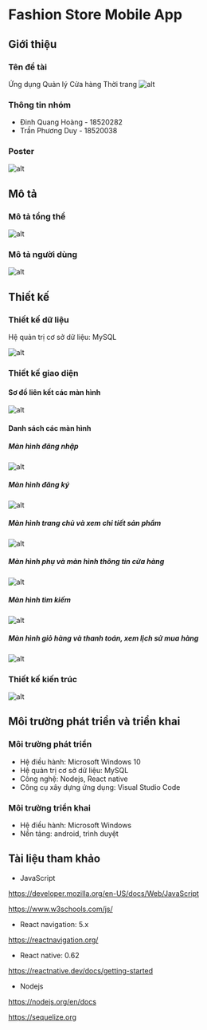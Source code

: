 # Fashion Store Mobile App
## Giới thiệu
  ### Tên đề tài
   Ứng dụng Quản lý Cửa hàng Thời trang
  ![alt](https://lh3.googleusercontent.com/DxXWpPmv-gMt2oeqTInicTpuJmhdGxoPobatwh34EEMJRJqnoC6Ej_i8JWug9EDTY2FXBTL6L7MmAQXvtBUq7r3CLw7iz-h3aFffQIjCssu92xhz7ZaVo1KcgUuOFoJjyUk54TI8E5rP3uh2benowEjJ8H3rf52kolKvDPDKolliEjdA8d_Edb6M814P7tSJ_wpsvQyjkxOatr6_sb_k74G53sSrAp4MVC2tVsRc87BzvV-YGurQb-viVZIjAiBEgN58MmM_we8_OHCRVdK8V8P5ldnlVWA7A5Nn28f6vMHLMWSiGUkIf2ChaAofa9WowVmicYs3N-Tr3wZWuepUfQiTGr3goX-NAermOX7at1WM-Njb17TrqNyLwNupOO0Cml4gWuueqlc5oEHXDFWtvymtrWn729k9dqDXpFTgdLinq2xp_hqEIX7WH14h58Cka8CeTs9H1LwmpMvY16wvzLPemHwkTZCcm0nK47pwXMajReMGwnLQlemFGQCxyqkcOZicYsZ2Xlhyow9dxd2DeECksrWJtJKxyuPY1Od8lgkzOIjouM-MJpL7iJ0RCAUP4qEEnaL8zrw3luE7F7MnxK3u8UXISeo34146UXWLNKSdXIs9P7NtJQTsl9vTJw7vOsfrj8OuZ37wRImN8rye1x-XDQErZ8RQJfkyGDZxuIXIihKBbHHd1M0cHjsiGw=w1870-h394-no?authuser=0)
  ### Thông tin nhóm
  * Đinh Quang Hoàng  - 18520282
  * Trần Phương Duy   - 18520038
  ### Poster
  ![alt](https://lh3.googleusercontent.com/ijjn6Pmd9twHPjcvJ7JuNlrDvxEdP8Cr2oHYPGN4vKpYdkQzOplT_J1f_JPFA41TSk7s0uKiO44Ky-Uj88zPfDxz-rLvq2oLIqxVi8wxLeOugtrxbtjlvafqEs-dlUhUUZyBAFSaHYQcsjKCm3ANuiCyALE7VllqnVR0Q8Jg075rsrlxNXheBVHD-V8AAYsfdNyPQweRe2fXH2ptmZ3wVpkpWpq-sy5ivWYqY2B4O1vE3gWuDjK5UJhR5IpkBizlnJFR81OaOEk6is2egevn-TrkJSVTPDSXtJYxvghQs2d3f7l21tFUQRkMun6HX9jD1d3d6BMQrhgnyjtn4HMFIs8MHVQLyNiQOHClIam3qMDLXK85Ani0y405gmZcpmP5DqdwnKE99f8-8d1tfSWRpQPnrHpC9Fj6LDrtTnNe7ykDnuIgWi0_fC8Y9k5e1F_eaFpgf4fznlOW3XGvXmBFRvaL8RojXYNaGNMR_Hnz4qr470ftWmBJ0fAfpw-NNTu2pEBBzJWrRjnDQc5tUGom1Cgb0KIdTN1b2cbFCYBDtpqCDA6mG3zZFne2SLSIY-wYs01U9_5vP4AGKIrpjAQtbLMdmx351iSROFDhvbYFjr7xlwDJjG1CnRELXUTyJ0ZSvECQSLUCssxaHrryFYPEy1Yl9G1CjFIVIxxaa73bikCrDewc_IUAc3Xoz-Wh3A=w640-h904-no?authuser=0)
## Mô tả
  ### Mô tả tổng thể 
  ![alt](https://lh3.googleusercontent.com/67Cjjwyk85gVi6dNcsS7sC1MoDJD6NyQSSg_Y3gg5ZcoALgEZLyx-me5r_c2zVI3-Z5FxdSVgLB9mGk9c4Bm1l4wh2wjDdd7kuAerEgzGLqokrBBpJ0f7Tfj4Opi-XMAm6FlVUAYOLFC9i0ibZ6IGNI0lbsmYNa3kprbs59EoroAR9OVkR9iHKiGNQ84MPY4axZ0_qannKlNj4jJcE1PKxoWqbMPj41QdPWP7sjWWMoViJSM4rCrLcGoQzhODxKpJhvdC71jGFrwJ3Kis6-9t9KPpJmf5btBGrCNBLXdgvfGFQNn09xo_VesBPXfQKdxjFAP8u7wKhpdV6KnlOMAZRCvIggOM0c8trYj-1fIgqfolpx3j-97cYgBh5PJCKN5hkI6Ey46ybFOPfOzqLXvFgBsb-hDB0ysOdNLhqzENXylmB91fLqrATXA13osdBwWCdSeYXJemxpa3lpYyvX2ElJooWJbHpx1rW3tHgs8lFGNAIBaiRBFqeGFEF1VRVctY_6t5URx55L5BcZxF_2sLyv0NoAlssAOEk7i5kfkP1RYcjwKxIsBEuze7dQuvZdTBtrNKTzS8FIVhDQo1rwiuOcSV1L0idx8YYJ9Mwx2DheiRrT6JJ9KHzAPzCp2ikGGCwpUxV-52Y5PjmoPByDpjP42PPTqvWENeELKi-_ts81gqpQR7idlpjvby5lw0w=w884-h868-no?authuser=0)
  ### Mô tả người dùng
  ![alt](https://lh3.googleusercontent.com/djnXtmTofJydXZBV5Q2U17ff1ugImH27dLZS9871MkdlOcz_uBLvHfva8Zc8QNpVtThe30ne-UDZNid_8tfyqpSbI7O-ReYLSfQ_t2XnEfDBNFkgaqI8BFF9_DvbZ50-reAjMNKS_Vu0eARCsM9dwMBIL80maJxrXLx57bkpLgBVUg1dFUHPpg6dVoa1G387sT8I0ItQSF4K1gZ5UxisVftqZ-6GtUA1-bw486CXyktimzIOGkOEYzRQGLzP3QnkukCFG14AAPbN-zHKdvalF66jyJLFU9rxVOaNrV9HJGjHV-Yq4E7LcGfo_oenLE1LXEOypuilQwKjJPLPaLociNGUHaX5_KIkl_3sH0WSraOjK0lxlD3GJY39NUrpHCFQHFzjp38-xTVSIO2QNjmjex3BMx-zrcoCpe_tcIG_vKv6Nh0StwaHHHXSMMM4OHq1OqjWrKnPJmoYBvb0EmKSAY_JTH84NzipjDUHRT5yV243Gb0znRNnPa2JxX756PLklBqij0VvtBSUgyh9_sCriTlReWt-mU99teFVKHbfYd6KdPCK4ufa3dX2M_bGDQoviFent2K_wVB9FVFtsfQMtTXmmI6k83UoigGkKUyouQuL-V4CzpgMMCqU00fBDdM4qrOtcK8ddgTNzWEYNXofWl7C5joSYAjJyKwRxjke426SizuxyJgehzNR4AZndA=w840-h498-no?authuser=0)
## Thiết kế
  ### Thiết kế dữ liệu
   Hệ quản trị cơ sở dữ liệu: MySQL
   
   ![alt](https://lh3.googleusercontent.com/aVzepNypvzz--QozMFkACTZO6ATJ2EfZzxKuAIZfrUKJlAyq37YYZS0fUtSMX_PajcBpHaUH3IQchsa15m-GPEJdT5SN2BK1iVkXvDxFgm7jUdxVkqLXJ8aQTo8eh0-gE5cF6qQFv79cmUURbsX3ZfyHmU4EAGGxPHSliYAUoCMnl-TcPcjbh_0Fm-C6bq7NYtQ4-QogBQyqIAPbRc9DgwgV0bXkl33jhVEER7BJ24cMjJ-d9YIrbyEGAMDSydvISz0ahCOdbZM0AupJrgkcK_DPXA39_xZ73jHV_kIQ41mRMiKyxZE5oXZELkkBcUjvr_H-21fqyd5Dq_Mj77tIOZQ4FByfxNcUqZxVLAYSH3-GFq4EIscdyt_JejdeMBkRc03zLSpqC8-hak3bh6xOH11xNthQOY6smuHnzzU2Bdp50AdNO1EwfUNkpWRpA5nHqMe3cit5cypdZ8mFADRj7mex7GTsEdR-pcB05sVDTzib-Oaw3jtQhbtDXBvBJcMUiEhbkq_pSMY2q2ljZuctZVyGIW5rPwJpna_-7CvxBRlVgL077YtMo3dSxIwYmE6xMLiopjpC6GfQesw8vmsUExXAzCOtAVYr5ksCAQzCFNH_7rPyMNKGNJ_F39kBj6rRmQnCim2QaOOnM4VtFHg4X0r7GRlY2g1aX_oS_wOXyVCEQcvvwuhd3NZDELM15w=w730-h474-no?authuser=0)
  ### Thiết kế giao diện
   #### Sơ đồ liên kết các màn hình
  ![alt](https://lh3.googleusercontent.com/lFlfxenPrr4FgUCBXcWA86eGJOZAWXWuu_7SPsUVQN3zXYNiIqBeifRiwqF7CxAZIUWE1k9LOaqEAWdO-YfwA7trNGkcet1Q2ktybFbE-fM61xv2ZhubgObnIJ-fy_oYoBa-NDsVQV6lsddjFfB6rNOp1HU-URNmNwpE8N5fXaYLdD2obC5ElRoQaIgvaQsYAQWg0WM-ta6ac4tdD2BLiXqvWp3axt0h_HlbcHVIJNTIX1gMlVvNjl3WGevIs8rk-0AoSrDdpM01tqcHEoxxRZl5QqWIrncCxnDD2KvRNkBeYi3j7e-bUpnSC3YcchjzrYwwvXDAnpa114sYmhezyTRT90OqMPP3OnC-YJtVyBGI390trEVzESZambyr40FsXVesaIvp7pB0ZNGIgR-le0Woj5659SKYqie60n9xcOU2qbLlvPsK5e72oF-Q-HTZNC0FQn1d5E1dOD1d5XBXxmBFdmqR_lEtxwUxwg06B5mTWa5ujapqG4O6upLyMGpgvOIQVuzzeqA10fOqB06aQ56h4F6xMOiXBB3k-e-TWYaLrvxceJ7zyBK6OWFIMhJMoAz6UMhKWuMOJLfu6alZZnanfccdSc6jxEDLYexzSYvdGh1DUySv1jRGhCjVQcgRb-Zv6cHl_yXFvVYhaP_UICXeBR6ADlt2SXjwsoo_C6VcLLNA6N5VQxu-F3a5ng=w1145-h837-no?authuser=0)
   #### Danh sách các màn hình
   ##### Màn hình đăng nhập
 ![alt](https://lh3.googleusercontent.com/ghAzBwoaxBUv54_O0coijLflyCNrOSPKS1VBGAqBflvDXvDL0AugSxpe4RehPc75JbiOQjDoZ_XSct8FUnDeONuE4Z4mS3bgNM2CaXzq01iplUdxuTyikAwxGwYoHtEJZMLIepiLfMgy1e-yRheHlNS5-EzyCv5bSKK7HeIU5hnYG8mxI7bIjtCAdXWSxP7xwqSbuBMCGLXZ1FjVHsL1wvsUwvBiXC8_yyuUnb2sXyOEGeCJdt67ZrHNnSZK9zyxk6L09g2_1QNJYcZeZMLXvc9FugiJaQ8pDaPKfEra78CGIeaA5vxnZ5Az8sSpS8n3Vbld-ZqtLmOJY_8gKr0bg-IoSkRj9RovN_g42W1VrmKVKpckVHfmF4_8tgkjjOkPR4fKMm017NfJCxO3bHTWSp3z5Ex-qOiNTxXyDbYfXmgog7D1Hoe4LimtDSVwHWwUczigebXWjGO9RLVaEutWV0u7wvGT_YdoBPdoQFL6jZaq75NNHOtMd5g6nj3y381_9h81cQOrMvKAZqJlXkjq4y1LYbc8cDYfnh5NcFB8K2NnbMqVeI6iyCsOr-pyIGtO3cb5EqWBGMp_JLVfDBuY4VoFdcdXjBDdc0rjeIgYNL8U0YIi2-0Yy6SotgydOdbFLQtMlLdlBViwuMQwPvNrbRhPQHpAKcycpc2_ekDPFFsDWftQ9M_v1woA9NcfKg=w909-h696-no?authuser=0)
   ##### Màn hình đăng ký
  ![alt](https://lh3.googleusercontent.com/khHE0WZ6y2G61BlHBbzbZWGN9uI_0ktM3IJHbEOU1IXMlP_gG_HivJc_S14MQDCERJG1Rjau2ngnRSsCiv-j2H1y4-O2ZBLl4T2yG6I8Dz6txPO_i3UcvzywYJ_8xEEvo_WCYz-_fQGOg8_2s-YmFWlkJqbM59pxeaYaMqK9Bi1RvLt1HEqSNyFcFOu7QMm1tm2eF1VlPR1qsM8Xoc9lgkqufnlDqzGKFNawOLNvUFKRWFWK0Nqj4C0kVhwBvC9efrQh54XLPZ6i5ie-mv4ZQCMiZCZn1To0ZBtRsUaRki53pedLrbt77X9G68N6SN2USXTQinJ7czhEpFUkvbf7947m24KblfxaxS036kQEzf-BIp84uk13Hf_6J6ALhD0h9C-mP41HUjgDmpmoIz9jdzu8bv-Zm6Hmb37lwfPmWCr3mZo8cTcMIPjkN5n4m9h0Ul906541t7cf1u1YbtUTwR1lMGkSwrJ22oVp-nq_1DpAh114g6PxwlMkGHjnFZTTm9rIZd83mxN7aWhQYX1D7Hf4hm56y-j_QzYj-s0EN9BklpKiGwI_7kDpncT1ZyZqeh0QoqjRqCaAB9kzHFbAK_iBSOUvHz52OVCt5yZhGoBqLjNkk66JuWIYlLlBDAGLxMLitBSvA_WNyVCxXBFrQjYugSMjXalbiYG7ogqnPVW13SoVOpH6N9JxMNaGkw=w887-h690-no?authuser=0)
   ##### Màn hình trang chủ và xem chi tiết sản phẩm
  ![alt](https://lh3.googleusercontent.com/EraeMqR54HfuB5TipfdrKMeC4ir1VMBUbgr5Fg5xtKT2-17d_7V5eEsY7kZwfiVwLzGDtHBi8SDUrfcUKlVQt9zMprYOBitdNIcHJCaOAua4jU0ZInIXLoSTm2tOtHQIFXkKHSJETPM_KVBCIKnNTOBRwu02HYuQgytJl8tnmeCy1nG26vqp0EfMdM7XYleuR3sayrpB8fxpyx9i2PNsC7TrECJboW11s4QggbzOaRjGHCeS6CyZ9VKzkP3jgBxwM_qE92_JNxO6EO485bJavcZioOtYMjEr1xlxZQd1jyRSPJFPSAWal5fooJbyDHnGKRRLfWKxP1Uphgwhw_6vc0P4_C38r6kY0qAv0DP2V8nVZeROFYj4RZeqaKEYjHJOMmnQc5YJaGduCDHYpXVY_E7c9GQsh1XFf16OD2lx1-FRTXAVSvMUKLCoojbMR19F4wlTzEsEnXEUf_QJEu0ES_0l2Si_1th8XYS14Q-itQ_Ol5oec2bOEtfbm2xNTBCVu-qxcYtxg2WQ5H4JiBF0Oxb-MWFRUgSChoCk2SznhezY7S1fMBGvA_7dIXHSuec7j7hY57adgRfSTvOWEdvIxROmi6Z1Zhm0kq0jrkicomv2BuKtknEvA3_MAuqnJPUuec0qJZA6YMFUbm9ELR88ifeZdaOPUjmtatqtCqbg_z37OsK-fYCz0d8jB6f00g=w462-h390-no?authuser=0)
   ##### Màn hình phụ và màn hình thông tin cửa hàng
  ![alt](https://lh3.googleusercontent.com/JDoYPR-cnmefTJDghTImf45T4il7fMrlhI4HUKZ38JOQ-IvvAdi6m3EnqMxAf3Kek8h5ZhCNw023Z6wIovuPuYIMYB36Q7QFJmxd8xpphtNjgL116OEd5mdaZwLVyCl5Tvko8_iVuRT2YBYrBqDDhS3pLZWKRLkDhBOk0yaHTADGPSvRXVwKPxLz_kUWzMVg0hTrfNAIi3EtZtLqxGc-TkD4v71rdlWQwRUVYT6Av9czybMvauMSIYFfLt_36La4_TIXhkhjN625qBbjWA6JM_UY9GdcDqbl9OqyPT9zOy9QF0GgUL8_WCD89mKRx-oMdYG4OzrMbUNOPBydiIMXZ5RSEnQsh8AFBdRJmwVxFNr8AJJWrpgO1VhjI1rw3ekP9MmjhgbRb2G8yv7UalPDmI38cbBTZBGHT5NePvRwhSzz9-GSICWOVW-ylnpYNruARhz5ktsbmb801jasexZXR2uRPX1yeaeCLtprCqys4Lockk40HV0s1ylobXV2s5geYh698J9X1cEQFAtbRzqVV73I91WSk8SmBnHCxr9knUDSaroVtx-MP6p0BzMzbO_Z5-teAAkbE7rIOgX0MhNMIkxocDTJOJEld8n4psFKYPXi9GiHdbu0iEMJmGNHE1p7LAKf9FTAOHdp7F3OIfMTqbY44PwsYWR_lqd3b_mjnkPTmyv5wnvBFgwowJLjew=w460-h351-no?authuser=0)
   ##### Màn hình tìm kiếm 
  ![alt](https://lh3.googleusercontent.com/n0Ms5hD8vCDAW96CM3x1awXVD-2V4tT0nScE4bwBysS9iKduygIlmVmW088mFuZd5ASCVBg8yPcC6ikWe4kvLlEoJfBdhh7Vv-Z4ljGSbxphinbXxDuN1btqRJVb-_bcnVnYWmBFUePDcVfw-UXp6BTx64NcQKEpO9zt4MW9i77yorBMFVko5rShyh6Cu2UOysXSlD4qQRjIHf1HY6kAhNGN_TwHbOKeX48OA4g_1suMDRptSjSCb7CCp2jeXygom7gpy9qM8sl5MVQoZpykqzQb4Cc0BPeUIIkA2ZgliOHTOvosnmtRW3qCJOJycS70M55od7oFFmYrOm9wr40-QbAptvDE2VCgjmB8uTjQxxsJmVNc3sZjnY1iOXWEJPbuCNVvOqwd-mktHNOmKlAx5wnS1BtJ83VBtx9caCzqbKCBzRGUIT3MfSl4bC5VUpdanBd3NgzHzNYUrNm_LLcW5WQg5SzRwBqqm6HWY7wCE9XAx6b8IyXvQWmsNwoLrtpG2TonEgBhHKtbxR922BYDi2Ydvs4ydj-Jz5Td9lUadBWLN2ESAc1V-qVRC9fnAUgOslZ2iXQT04feT4FX91zGsIVHKGrZqpa3kOsPUBik60H_dxKP8HKb8DtcwLE407GKIBCXR0w1T20OLeYTv1HhaNYQhw9F3lffOLBm8sPCDdGNff2Rwi9iEksbmR9ADw=w509-h838-no?authuser=0)
   ##### Màn hình giỏ hàng và thanh toán, xem lịch sử mua hàng
  ![alt](https://lh3.googleusercontent.com/LJyWWCuzzG6Vu22aXIRNWKXwtQEiEe-as6GrAJ8CHo8RlVQs5jjTQ8tQoZvHsBO3lOG0m0csya4XG27L4ZNyk02fuIsFlxJ6C-HlWu51k6yCj2-xGz_6nsFT2gEyJ4vwzQHXpmmTlIF--7XkYwwZGCOuTxuTzU3xEuZkZLRS-AGWNOG44AslEI63Yc_QDmOuMEUJqOIEc1IcMnUI3KCT4DIII1F0S7X7ufW7kr4iEB8lzOns2ln497P_syQk-U2wwyXGcrtPpWeTKdDPAhFZViSCxNCkGCmUywLlALfo1mW3cuUmiuSmc2grvVnYIyAsIlh_fvtkzsIlCBado4y4p81OHRYEvBnoEnAHjGbYimLSkIhqo9_CjT01QCnMlGj3dzzA3eeXH6USVh2u5uJgqPpCWERR_Won67Uvv4pHRhykUrlJanccDOIusvwiUqxeWc8BBDaDaMA4jeUOnwaisK7j3PLZoct-l8ZS5qpZtZTby6oGwPPUuBr5n-jX9mOGMAgJg5Sq-FFh0GtPjlTtTiEd4FHle_54k-s_1jyZK44AQUNjlhrsmGJGuKMRA2awLk1dDnexqO5zDxbw1glavPW0mI5LucwSEYPTzyiI8Y2IC6pF_Vte-ARoxMzPjv5QZeahJ7nU1Pev0w8a7PnnBI0KBCI-TL32fW-qrc-xKB5aNPP51kwf4toKyTocNQ=w479-h366-no?authuser=0)
  ### Thiết kế kiến trúc
  ![alt](https://lh3.googleusercontent.com/HTVEXrR5eu0YW47P3K-_h6q3Q80tp74nN2EivA356r5egVVLwz-TxhRlJN1uIbzPdaI8yw8-gdsidp3vurGlI045zLpU273ZCUKhJWSDbV_9dRjqxJGM3XCo1-bWe09kKF0iHCSugbTx7UOAbxbHfrdum9eqmrGxUY4-qmiNaBNawUUk9zf73FdKq7Hy0yzkdc9HKataagOCEHQpVB9EGrPNxBhfuPDZBl-hiSFehlyXPQaL9h-Mly2iufloN4TUyikSD9uB0_Jg5yHsk4dXhulwnUg6sIpbDbv6XTUFYqneH0O1pVWx09Yy0GAJ7YIaapzBQvwqbVzbG1iqpkzQbeOvL-by9Arj_2PNQjBdJ3tsraH9mbSsUdXbPgFhgilq2DoIzdr5gqEUgvvHz5UIMT_Dsa6LqJ98ugSvB8gwxg3L1k-HK30jqLE4yliWQPBGTbhYcx95BjHQSgKRVwLYeyehNRZI8wgMaKXm4Vvw6Tyqma7NeRjaZQjbKkkD9xfm3zLFIUg-HKaj1vYB9j1o3qhsKlHCwrcrNLc7nDwzNp9NReEoDJUjvMdeOpXUu7I3rNgrYXiLbbXMPRjJPK7wnYUh59jzZbjlXZIgfy-GcdW5_aAJJNS5WUx102s4hw59YT-GjodAh_1or3K_JwzfoxMp8MzFd1uBM3vnW0c1KbaUIZSTi_EnMznMK-bewA=w759-h327-no?authuser=0)
## Môi trường phát triển và triển khai
  ### Môi trường phát triển
   * Hệ điều hành: Microsoft Windows 10
   * Hệ quản trị cơ sở dữ liệu: MySQL
   * Công nghệ: Nodejs, React native
   * Công cụ xây dựng ứng dụng: Visual Studio Code
  ### Môi trường triển khai
   * Hệ điều hành: Microsoft Windows 
   * Nền tảng: android, trình duyệt
## Tài liệu tham khảo
  * JavaScript
  
  https://developer.mozilla.org/en-US/docs/Web/JavaScript
  
  https://www.w3schools.com/js/ 
  * React navigation: 5.x 
  
  https://reactnavigation.org/
  * React native: 0.62 
  
  https://reactnative.dev/docs/getting-started
  * Nodejs
  
  https://nodejs.org/en/docs
  
  https://sequelize.org

